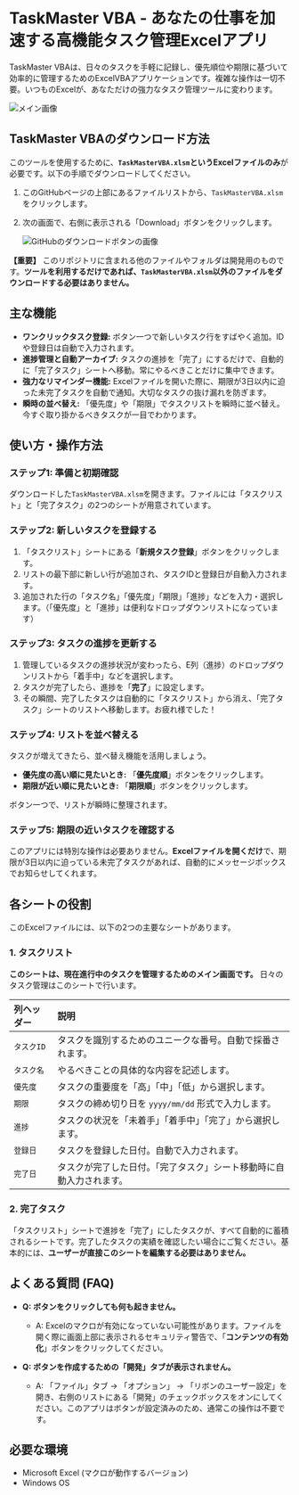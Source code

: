 # TaskMaster VBA - あなたの仕事を加速する高機能タスク管理Excelアプリ

TaskMaster VBAは、日々のタスクを手軽に記録し、優先順位や期限に基づいて効率的に管理するためのExcelVBAアプリケーションです。複雑な操作は一切不要。いつものExcelが、あなただけの強力なタスク管理ツールに変わります。

![メイン画像](https://github.com/user-attachments/assets/d29a0611-6e74-47c6-9f24-bb60ab0d544c)

## TaskMaster VBAのダウンロード方法

このツールを使用するために、**`TaskMasterVBA.xlsm`というExcelファイルのみ**が必要です。以下の手順でダウンロードしてください。

1.  このGitHubページの上部にあるファイルリストから、`TaskMasterVBA.xlsm` をクリックします。
2.  次の画面で、右側に表示される「Download」ボタンをクリックします。

    ![GitHubのダウンロードボタンの画像](https://github.com/user-attachments/assets/b5db95f6-ffd9-4e6a-a133-c595c9c853d2)

**【重要】**
このリポジトリに含まれる他のファイルやフォルダは開発用のものです。**ツールを利用するだけであれば、`TaskMasterVBA.xlsm`以外のファイルをダウンロードする必要はありません。**

## 主な機能

*   **ワンクリックタスク登録:** ボタン一つで新しいタスク行をすばやく追加。IDや登録日は自動で入力されます。
*   **進捗管理と自動アーカイブ:** タスクの進捗を「完了」にするだけで、自動的に「完了タスク」シートへ移動。常にやるべきことだけに集中できます。
*   **強力なリマインダー機能:** Excelファイルを開いた際に、期限が3日以内に迫った未完了タスクを自動で通知。大切なタスクの抜け漏れを防ぎます。
*   **瞬時の並べ替え:** 「優先度」や「期限」でタスクリストを瞬時に並べ替え。今すぐ取り掛かるべきタスクが一目でわかります。

## 使い方・操作方法

### ステップ1: 準備と初期確認

ダウンロードした`TaskMasterVBA.xlsm`を開きます。ファイルには「タスクリスト」と「完了タスク」の2つのシートが用意されています。

### ステップ2: 新しいタスクを登録する

1.  「タスクリスト」シートにある「**新規タスク登録**」ボタンをクリックします。
2.  リストの最下部に新しい行が追加され、タスクIDと登録日が自動入力されます。
3.  追加された行の「タスク名」「優先度」「期限」「進捗」などを入力・選択します。（「優先度」と「進捗」は便利なドロップダウンリストになっています）

### ステップ3: タスクの進捗を更新する

1.  管理しているタスクの進捗状況が変わったら、E列（進捗）のドロップダウンリストから「着手中」などを選択します。
2.  タスクが完了したら、進捗を「**完了**」に設定します。
3.  その瞬間、完了したタスクは自動的に「タスクリスト」から消え、「完了タスク」シートのリストへ移動します。お疲れ様でした！

### ステップ4: リストを並べ替える

タスクが増えてきたら、並べ替え機能を活用しましょう。

*   **優先度の高い順に見たいとき:** 「**優先度順**」ボタンをクリックします。
*   **期限が近い順に見たいとき:** 「**期限順**」ボタンをクリックします。

ボタン一つで、リストが瞬時に整理されます。

### ステップ5: 期限の近いタスクを確認する

このアプリには特別な操作は必要ありません。**Excelファイルを開くだけ**で、期限が3日以内に迫っている未完了タスクがあれば、自動的にメッセージボックスでお知らせしてくれます。

## 各シートの役割

このExcelファイルには、以下の2つの主要なシートがあります。

### 1. タスクリスト

**このシートは、現在進行中のタスクを管理するためのメイン画面です。** 日々のタスク管理はこのシートで行います。

| 列ヘッダー | 説明 |
| :--- | :--- |
| `タスクID` | タスクを識別するためのユニークな番号。自動で採番されます。 |
| `タスク名` | やるべきことの具体的な内容を記述します。 |
| `優先度` | タスクの重要度を「高」「中」「低」から選択します。 |
| `期限` | タスクの締め切り日を `yyyy/mm/dd` 形式で入力します。 |
| `進捗` | タスクの状況を「未着手」「着手中」「完了」から選択します。 |
| `登録日` | タスクを登録した日付。自動で入力されます。 |
| `完了日` | タスクが完了した日付。「完了タスク」シート移動時に自動入力されます。 |

### 2. 完了タスク

「タスクリスト」シートで進捗を「完了」にしたタスクが、すべて自動的に蓄積されるシートです。完了したタスクの実績を確認したい場合にご覧ください。基本的には、**ユーザーが直接このシートを編集する必要はありません。**

## よくある質問 (FAQ)

*   **Q: ボタンをクリックしても何も起きません。**
    *   A: Excelのマクロが有効になっていない可能性があります。ファイルを開く際に画面上部に表示されるセキュリティ警告で、「**コンテンツの有効化**」ボタンをクリックしてください。

*   **Q: ボタンを作成するための「開発」タブが表示されません。**
    *   A: 「ファイル」タブ → 「オプション」 → 「リボンのユーザー設定」を開き、右側のリストにある「開発」のチェックボックスをオンにしてください。このアプリはボタンが設定済みのため、通常この操作は不要です。

## 必要な環境

*   Microsoft Excel (マクロが動作するバージョン)
*   Windows OS
